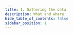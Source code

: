 ```yaml
---
title: 1. Gathering the data
description: What and where
hide_table_of_contents: false
sidebar_position: 1
---
```




